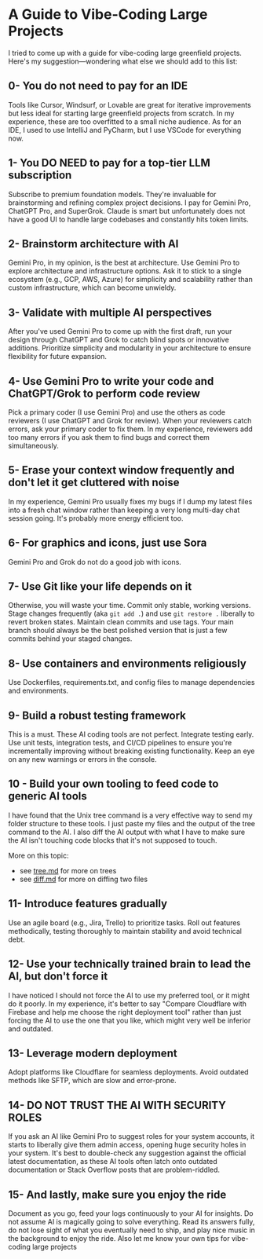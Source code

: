 # A Guide to Vibe-Coding Large Projects 

I tried to come up with a guide for vibe-coding large greenfield projects. Here's my suggestion—wondering what else we should add to this list:

## 0- You do not need to pay for an IDE

Tools like Cursor, Windsurf, or Lovable are great for iterative improvements but less ideal for starting large greenfield projects from scratch. In my experience, these are too overfitted to a small niche audience. As for an IDE, I used to use IntelliJ and PyCharm, but I use VSCode for everything now.

## 1- You DO NEED to pay for a top-tier LLM subscription

Subscribe to premium foundation models. They're invaluable for brainstorming and refining complex project decisions. I pay for Gemini Pro, ChatGPT Pro, and SuperGrok. Claude is smart but unfortunately does not have a good UI to handle large codebases and constantly hits token limits.

## 2- Brainstorm architecture with AI

Gemini Pro, in my opinion, is the best at architecture. Use Gemini Pro to explore architecture and infrastructure options. Ask it to stick to a single ecosystem (e.g., GCP, AWS, Azure) for simplicity and scalability rather than custom infrastructure, which can become unwieldy.

## 3- Validate with multiple AI perspectives

After you've used Gemini Pro to come up with the first draft, run your design through ChatGPT and Grok to catch blind spots or innovative additions. Prioritize simplicity and modularity in your architecture to ensure flexibility for future expansion.

## 4- Use Gemini Pro to write your code and ChatGPT/Grok to perform code review

Pick a primary coder (I use Gemini Pro) and use the others as code reviewers (I use ChatGPT and Grok for review). When your reviewers catch errors, ask your primary coder to fix them. In my experience, reviewers add too many errors if you ask them to find bugs and correct them simultaneously.

## 5- Erase your context window frequently and don't let it get cluttered with noise

In my experience, Gemini Pro usually fixes my bugs if I dump my latest files into a fresh chat window rather than keeping a very long multi-day chat session going. It's probably more energy efficient too.

## 6- For graphics and icons, just use Sora

Gemini Pro and Grok do not do a good job with icons.

## 7- Use Git like your life depends on it

Otherwise, you will waste your time. Commit only stable, working versions. Stage changes frequently (aka `git add .`) and use `git restore .` liberally to revert broken states. Maintain clean commits and use tags. Your main branch should always be the best polished version that is just a few commits behind your staged changes.

## 8- Use containers and environments religiously

Use Dockerfiles, requirements.txt, and config files to manage dependencies and environments.

## 9- Build a robust testing framework

This is a must. These AI coding tools are not perfect. Integrate testing early. Use unit tests, integration tests, and CI/CD pipelines to ensure you're incrementally improving without breaking existing functionality. Keep an eye on any new warnings or errors in the console.

## 10 - Build your own tooling to feed code to generic AI tools

I have found that the Unix tree command is a very effective way to send my folder structure to these tools. I just paste my files and the output of the tree command to the AI. I also diff the AI output with what I have to make sure the AI isn't touching code blocks that it's not supposed to touch.

More on this topic:
* see [tree.md](lessons/tree.md) for more on trees
* see [diff.md](lessons/diff.md) for more on diffing two files 

## 11- Introduce features gradually

Use an agile board (e.g., Jira, Trello) to prioritize tasks. Roll out features methodically, testing thoroughly to maintain stability and avoid technical debt.

## 12- Use your technically trained brain to lead the AI, but don't force it

I have noticed I should not force the AI to use my preferred tool, or it might do it poorly. In my experience, it's better to say "Compare Cloudflare with Firebase and help me choose the right deployment tool" rather than just forcing the AI to use the one that you like, which might very well be inferior and outdated.

## 13- Leverage modern deployment

Adopt platforms like Cloudflare for seamless deployments. Avoid outdated methods like SFTP, which are slow and error-prone.

## 14- DO NOT TRUST THE AI WITH SECURITY ROLES

If you ask an AI like Gemini Pro to suggest roles for your system accounts, it starts to liberally give them admin access, opening huge security holes in your system. It's best to double-check any suggestion against the official latest documentation, as these AI tools often latch onto outdated documentation or Stack Overflow posts that are problem-riddled.

## 15- And lastly, make sure you enjoy the ride

Document as you go, feed your logs continuously to your AI for insights. Do not assume AI is magically going to solve everything. Read its answers fully, do not lose sight of what you eventually need to ship, and play nice music in the background to enjoy the ride. Also let me know your own tips for vibe-coding large projects
